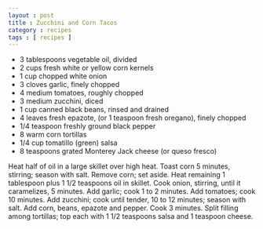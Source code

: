 ```yaml
---
layout : post
title : Zucchini and Corn Tacos
category : recipes
tags : [ recipes ]
---
```

* 3 tablespoons vegetable oil, divided
* 2 cups fresh white or yellow corn kernels
* 1 cup chopped white onion
* 3 cloves garlic, finely chopped
* 4 medium tomatoes, roughly chopped
* 3 medium zucchini, diced
* 1 cup canned black beans, rinsed and drained
* 4 leaves fresh epazote, (or 1 teaspoon fresh oregano), finely chopped
* 1/4 teaspoon freshly ground black pepper
* 8 warm corn tortillas
* 1/4 cup tomatillo (green) salsa
* 8 teaspoons grated Monterey Jack cheese (or queso fresco)

Heat half of oil in a large skillet over high heat. Toast corn 5 minutes, stirring; season with salt. Remove corn; set aside. Heat remaining 1 tablespoon plus 1 1/2 teaspoons oil in skillet. Cook onion, stirring, until it caramelizes, 5 minutes. Add garlic; cook 1 to 2 minutes. Add tomatoes; cook 10 minutes. Add zucchini; cook until tender, 10 to 12 minutes; season with salt. Add corn, beans, epazote and pepper. Cook 3 minutes. Split filling among tortillas; top each with 1 1/2 teaspoons salsa and 1 teaspoon cheese.


